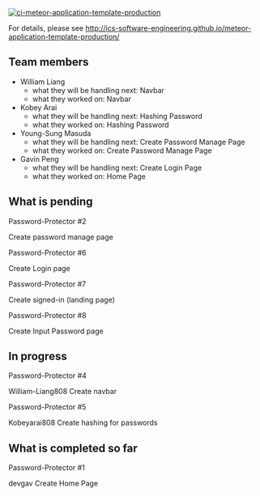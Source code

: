 [![ci-meteor-application-template-production](https://github.com/ics-software-engineering/meteor-application-template-production/actions/workflows/ci.yml/badge.svg)](https://github.com/ics-software-engineering/meteor-application-template-production/actions/workflows/ci.yml)

For details, please see http://ics-software-engineering.github.io/meteor-application-template-production/

## Team members
- William Liang
  - what they will be handling next: Navbar
  - what they worked on: Navbar
- Kobey Arai
  - what they will be handling next: Hashing Password
  - what they worked on: Hashing Password
- Young-Sung Masuda
  - what they will be handling next: Create Password Manage Page
  - what they worked on: Create Password Manage Page
- Gavin Peng
  - what they will be handling next: Create Login Page
  - what they worked on: Home Page


## What is pending

Password-Protector #2

Create password manage page

Password-Protector #6

Create Login page

Password-Protector #7

Create signed-in (landing page)

Password-Protector #8

Create Input Password page


## In progress

Password-Protector #4

William-Liang808
Create navbar

Password-Protector #5

Kobeyarai808
Create hashing for passwords

## What is completed so far

Password-Protector #1

devgav
Create Home Page
